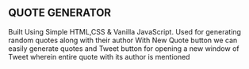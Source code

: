 ## QUOTE GENERATOR 

Built Using Simple HTML,CSS & Vanilla JavaScript. Used for generating random quotes along  with their author
With New Quote button we can easily generate quotes and  Tweet button for opening a new window of Tweet wherein entire quote with its author is mentioned
